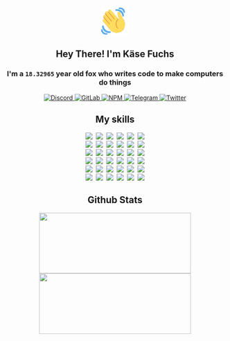 <div><p align=center><img src=./resources/images/wave.gif width=64px height=64px></p><h2 align=center>Hey There! I'm Käse Fuchs</h2><h3 align=center>I'm a <code>18.32965</code> year old fox who writes code to make computers do things</h3><p align=center><a href=https://discord.com/users/507526681125322772><img alt=Discord src="https://img.shields.io/badge/Discord-5865F2?logo=discord&logoColor=white&style=flat-square#7155da2dacfc58f60a6327b6e4739550"> </a><a href=https://gitlab.com/kasefuchs><img alt=GitLab src="https://img.shields.io/badge/GitLab-330F63?logo=gitlab&logoColor=white&style=flat-square#7155da2dacfc58f60a6327b6e4739550"> </a><a href=https://npmjs.com/~kasefuchs><img alt=NPM src="https://img.shields.io/badge/NPM-CB3837?logo=npm&logoColor=white&style=flat-square#7155da2dacfc58f60a6327b6e4739550"> </a><a href=https://t.me/kasefuchs><img alt=Telegram src="https://img.shields.io/badge/Telegram-2CA5E0?logo=telegram&logoColor=white&style=flat-square#7155da2dacfc58f60a6327b6e4739550"> </a><a href=https://twitter.com/kasefuchs><img alt=Twitter src="https://img.shields.io/badge/Twitter-1DA1F2?logo=twitter&logoColor=white&style=flat-square#7155da2dacfc58f60a6327b6e4739550"></a></p><h2 align=center>My skills</h2><p align=center><a href=https://aws.amazon.com/ ><picture><source srcset="https://skillicons.dev/icons?i=aws&theme=dark#7155da2dacfc58f60a6327b6e4739550" media="(prefers-color-scheme: dark)"><source srcset="https://skillicons.dev/icons?i=aws&theme=light#7155da2dacfc58f60a6327b6e4739550" media="(prefers-color-scheme: light), (prefers-color-scheme: no-preference)"><img src="https://skillicons.dev/icons?i=aws&theme=light#7155da2dacfc58f60a6327b6e4739550"></picture></a>&nbsp;&nbsp;<a href=https://en.wikipedia.org/wiki/Bash_(Unix_shell)><picture><source srcset="https://skillicons.dev/icons?i=bash&theme=dark#7155da2dacfc58f60a6327b6e4739550" media="(prefers-color-scheme: dark)"><source srcset="https://skillicons.dev/icons?i=bash&theme=light#7155da2dacfc58f60a6327b6e4739550" media="(prefers-color-scheme: light), (prefers-color-scheme: no-preference)"><img src="https://skillicons.dev/icons?i=bash&theme=light#7155da2dacfc58f60a6327b6e4739550"></picture></a>&nbsp;&nbsp;<a href=https://discord.com/developers/docs><picture><source srcset="https://skillicons.dev/icons?i=bots&theme=dark#7155da2dacfc58f60a6327b6e4739550" media="(prefers-color-scheme: dark)"><source srcset="https://skillicons.dev/icons?i=bots&theme=light#7155da2dacfc58f60a6327b6e4739550" media="(prefers-color-scheme: light), (prefers-color-scheme: no-preference)"><img src="https://skillicons.dev/icons?i=bots&theme=light#7155da2dacfc58f60a6327b6e4739550"></picture></a>&nbsp;&nbsp;<a href=https://www.cloudflare.com/ ><picture><source srcset="https://skillicons.dev/icons?i=cloudflare&theme=dark#7155da2dacfc58f60a6327b6e4739550" media="(prefers-color-scheme: dark)"><source srcset="https://skillicons.dev/icons?i=cloudflare&theme=light#7155da2dacfc58f60a6327b6e4739550" media="(prefers-color-scheme: light), (prefers-color-scheme: no-preference)"><img src="https://skillicons.dev/icons?i=cloudflare&theme=light#7155da2dacfc58f60a6327b6e4739550"></picture></a>&nbsp;&nbsp;<a href=https://en.wikipedia.org/wiki/CSS><picture><source srcset="https://skillicons.dev/icons?i=css&theme=dark#7155da2dacfc58f60a6327b6e4739550" media="(prefers-color-scheme: dark)"><source srcset="https://skillicons.dev/icons?i=css&theme=light#7155da2dacfc58f60a6327b6e4739550" media="(prefers-color-scheme: light), (prefers-color-scheme: no-preference)"><img src="https://skillicons.dev/icons?i=css&theme=light#7155da2dacfc58f60a6327b6e4739550"></picture></a>&nbsp;&nbsp;<a href=https://www.docker.com/ ><picture><source srcset="https://skillicons.dev/icons?i=docker&theme=dark#7155da2dacfc58f60a6327b6e4739550" media="(prefers-color-scheme: dark)"><source srcset="https://skillicons.dev/icons?i=docker&theme=light#7155da2dacfc58f60a6327b6e4739550" media="(prefers-color-scheme: light), (prefers-color-scheme: no-preference)"><img src="https://skillicons.dev/icons?i=docker&theme=light#7155da2dacfc58f60a6327b6e4739550"></picture></a><br><a href=https://www.electronjs.org/ ><picture><source srcset="https://skillicons.dev/icons?i=electron&theme=dark#7155da2dacfc58f60a6327b6e4739550" media="(prefers-color-scheme: dark)"><source srcset="https://skillicons.dev/icons?i=electron&theme=light#7155da2dacfc58f60a6327b6e4739550" media="(prefers-color-scheme: light), (prefers-color-scheme: no-preference)"><img src="https://skillicons.dev/icons?i=electron&theme=light#7155da2dacfc58f60a6327b6e4739550"></picture></a>&nbsp;&nbsp;<a href=https://expressjs.com/ ><picture><source srcset="https://skillicons.dev/icons?i=express&theme=dark#7155da2dacfc58f60a6327b6e4739550" media="(prefers-color-scheme: dark)"><source srcset="https://skillicons.dev/icons?i=express&theme=light#7155da2dacfc58f60a6327b6e4739550" media="(prefers-color-scheme: light), (prefers-color-scheme: no-preference)"><img src="https://skillicons.dev/icons?i=express&theme=light#7155da2dacfc58f60a6327b6e4739550"></picture></a>&nbsp;&nbsp;<a href=https://www.figma.com/ ><picture><source srcset="https://skillicons.dev/icons?i=figma&theme=dark#7155da2dacfc58f60a6327b6e4739550" media="(prefers-color-scheme: dark)"><source srcset="https://skillicons.dev/icons?i=figma&theme=light#7155da2dacfc58f60a6327b6e4739550" media="(prefers-color-scheme: light), (prefers-color-scheme: no-preference)"><img src="https://skillicons.dev/icons?i=figma&theme=light#7155da2dacfc58f60a6327b6e4739550"></picture></a>&nbsp;&nbsp;<a href=https://firebase.google.com/ ><picture><source srcset="https://skillicons.dev/icons?i=firebase&theme=dark#7155da2dacfc58f60a6327b6e4739550" media="(prefers-color-scheme: dark)"><source srcset="https://skillicons.dev/icons?i=firebase&theme=light#7155da2dacfc58f60a6327b6e4739550" media="(prefers-color-scheme: light), (prefers-color-scheme: no-preference)"><img src="https://skillicons.dev/icons?i=firebase&theme=light#7155da2dacfc58f60a6327b6e4739550"></picture></a>&nbsp;&nbsp;<a href=https://flask.palletsprojects.com/ ><picture><source srcset="https://skillicons.dev/icons?i=flask&theme=dark#7155da2dacfc58f60a6327b6e4739550" media="(prefers-color-scheme: dark)"><source srcset="https://skillicons.dev/icons?i=flask&theme=light#7155da2dacfc58f60a6327b6e4739550" media="(prefers-color-scheme: light), (prefers-color-scheme: no-preference)"><img src="https://skillicons.dev/icons?i=flask&theme=light#7155da2dacfc58f60a6327b6e4739550"></picture></a>&nbsp;&nbsp;<a href=https://cloud.google.com/ ><picture><source srcset="https://skillicons.dev/icons?i=gcp&theme=dark#7155da2dacfc58f60a6327b6e4739550" media="(prefers-color-scheme: dark)"><source srcset="https://skillicons.dev/icons?i=gcp&theme=light#7155da2dacfc58f60a6327b6e4739550" media="(prefers-color-scheme: light), (prefers-color-scheme: no-preference)"><img src="https://skillicons.dev/icons?i=gcp&theme=light#7155da2dacfc58f60a6327b6e4739550"></picture></a><br><a href=https://git-scm.com/ ><picture><source srcset="https://skillicons.dev/icons?i=git&theme=dark#7155da2dacfc58f60a6327b6e4739550" media="(prefers-color-scheme: dark)"><source srcset="https://skillicons.dev/icons?i=git&theme=light#7155da2dacfc58f60a6327b6e4739550" media="(prefers-color-scheme: light), (prefers-color-scheme: no-preference)"><img src="https://skillicons.dev/icons?i=git&theme=light#7155da2dacfc58f60a6327b6e4739550"></picture></a>&nbsp;&nbsp;<a href=https://github.com/ ><picture><source srcset="https://skillicons.dev/icons?i=github&theme=dark#7155da2dacfc58f60a6327b6e4739550" media="(prefers-color-scheme: dark)"><source srcset="https://skillicons.dev/icons?i=github&theme=light#7155da2dacfc58f60a6327b6e4739550" media="(prefers-color-scheme: light), (prefers-color-scheme: no-preference)"><img src="https://skillicons.dev/icons?i=github&theme=light#7155da2dacfc58f60a6327b6e4739550"></picture></a>&nbsp;&nbsp;<a href=https://gitlab.com/ ><picture><source srcset="https://skillicons.dev/icons?i=gitlab&theme=dark#7155da2dacfc58f60a6327b6e4739550" media="(prefers-color-scheme: dark)"><source srcset="https://skillicons.dev/icons?i=gitlab&theme=light#7155da2dacfc58f60a6327b6e4739550" media="(prefers-color-scheme: light), (prefers-color-scheme: no-preference)"><img src="https://skillicons.dev/icons?i=gitlab&theme=light#7155da2dacfc58f60a6327b6e4739550"></picture></a>&nbsp;&nbsp;<a href=https://www.heroku.com/ ><picture><source srcset="https://skillicons.dev/icons?i=heroku&theme=dark#7155da2dacfc58f60a6327b6e4739550" media="(prefers-color-scheme: dark)"><source srcset="https://skillicons.dev/icons?i=heroku&theme=light#7155da2dacfc58f60a6327b6e4739550" media="(prefers-color-scheme: light), (prefers-color-scheme: no-preference)"><img src="https://skillicons.dev/icons?i=heroku&theme=light#7155da2dacfc58f60a6327b6e4739550"></picture></a>&nbsp;&nbsp;<a href=https://en.wikipedia.org/wiki/HTML><picture><source srcset="https://skillicons.dev/icons?i=html&theme=dark#7155da2dacfc58f60a6327b6e4739550" media="(prefers-color-scheme: dark)"><source srcset="https://skillicons.dev/icons?i=html&theme=light#7155da2dacfc58f60a6327b6e4739550" media="(prefers-color-scheme: light), (prefers-color-scheme: no-preference)"><img src="https://skillicons.dev/icons?i=html&theme=light#7155da2dacfc58f60a6327b6e4739550"></picture></a>&nbsp;&nbsp;<a href=https://en.wikipedia.org/wiki/JavaScript><picture><source srcset="https://skillicons.dev/icons?i=js&theme=dark#7155da2dacfc58f60a6327b6e4739550" media="(prefers-color-scheme: dark)"><source srcset="https://skillicons.dev/icons?i=js&theme=light#7155da2dacfc58f60a6327b6e4739550" media="(prefers-color-scheme: light), (prefers-color-scheme: no-preference)"><img src="https://skillicons.dev/icons?i=js&theme=light#7155da2dacfc58f60a6327b6e4739550"></picture></a><br><a href=https://en.wikipedia.org/wiki/Linux><picture><source srcset="https://skillicons.dev/icons?i=linux&theme=dark#7155da2dacfc58f60a6327b6e4739550" media="(prefers-color-scheme: dark)"><source srcset="https://skillicons.dev/icons?i=linux&theme=light#7155da2dacfc58f60a6327b6e4739550" media="(prefers-color-scheme: light), (prefers-color-scheme: no-preference)"><img src="https://skillicons.dev/icons?i=linux&theme=light#7155da2dacfc58f60a6327b6e4739550"></picture></a>&nbsp;&nbsp;<a href=https://mui.com/ ><picture><source srcset="https://skillicons.dev/icons?i=materialui&theme=dark#7155da2dacfc58f60a6327b6e4739550" media="(prefers-color-scheme: dark)"><source srcset="https://skillicons.dev/icons?i=materialui&theme=light#7155da2dacfc58f60a6327b6e4739550" media="(prefers-color-scheme: light), (prefers-color-scheme: no-preference)"><img src="https://skillicons.dev/icons?i=materialui&theme=light#7155da2dacfc58f60a6327b6e4739550"></picture></a>&nbsp;&nbsp;<a href=https://en.wikipedia.org/wiki/Markdown><picture><source srcset="https://skillicons.dev/icons?i=md&theme=dark#7155da2dacfc58f60a6327b6e4739550" media="(prefers-color-scheme: dark)"><source srcset="https://skillicons.dev/icons?i=md&theme=light#7155da2dacfc58f60a6327b6e4739550" media="(prefers-color-scheme: light), (prefers-color-scheme: no-preference)"><img src="https://skillicons.dev/icons?i=md&theme=light#7155da2dacfc58f60a6327b6e4739550"></picture></a>&nbsp;&nbsp;<a href=https://www.mongodb.com/ ><picture><source srcset="https://skillicons.dev/icons?i=mongodb&theme=dark#7155da2dacfc58f60a6327b6e4739550" media="(prefers-color-scheme: dark)"><source srcset="https://skillicons.dev/icons?i=mongodb&theme=light#7155da2dacfc58f60a6327b6e4739550" media="(prefers-color-scheme: light), (prefers-color-scheme: no-preference)"><img src="https://skillicons.dev/icons?i=mongodb&theme=light#7155da2dacfc58f60a6327b6e4739550"></picture></a>&nbsp;&nbsp;<a href=https://www.mysql.com/ ><picture><source srcset="https://skillicons.dev/icons?i=mysql&theme=dark#7155da2dacfc58f60a6327b6e4739550" media="(prefers-color-scheme: dark)"><source srcset="https://skillicons.dev/icons?i=mysql&theme=light#7155da2dacfc58f60a6327b6e4739550" media="(prefers-color-scheme: light), (prefers-color-scheme: no-preference)"><img src="https://skillicons.dev/icons?i=mysql&theme=light#7155da2dacfc58f60a6327b6e4739550"></picture></a>&nbsp;&nbsp;<a href=https://nextjs.org/ ><picture><source srcset="https://skillicons.dev/icons?i=nextjs&theme=dark#7155da2dacfc58f60a6327b6e4739550" media="(prefers-color-scheme: dark)"><source srcset="https://skillicons.dev/icons?i=nextjs&theme=light#7155da2dacfc58f60a6327b6e4739550" media="(prefers-color-scheme: light), (prefers-color-scheme: no-preference)"><img src="https://skillicons.dev/icons?i=nextjs&theme=light#7155da2dacfc58f60a6327b6e4739550"></picture></a><br><a href=https://nodejs.org/en/ ><picture><source srcset="https://skillicons.dev/icons?i=nodejs&theme=dark#7155da2dacfc58f60a6327b6e4739550" media="(prefers-color-scheme: dark)"><source srcset="https://skillicons.dev/icons?i=nodejs&theme=light#7155da2dacfc58f60a6327b6e4739550" media="(prefers-color-scheme: light), (prefers-color-scheme: no-preference)"><img src="https://skillicons.dev/icons?i=nodejs&theme=light#7155da2dacfc58f60a6327b6e4739550"></picture></a>&nbsp;&nbsp;<a href=https://www.postgresql.org/ ><picture><source srcset="https://skillicons.dev/icons?i=postgres&theme=dark#7155da2dacfc58f60a6327b6e4739550" media="(prefers-color-scheme: dark)"><source srcset="https://skillicons.dev/icons?i=postgres&theme=light#7155da2dacfc58f60a6327b6e4739550" media="(prefers-color-scheme: light), (prefers-color-scheme: no-preference)"><img src="https://skillicons.dev/icons?i=postgres&theme=light#7155da2dacfc58f60a6327b6e4739550"></picture></a>&nbsp;&nbsp;<a href=https://learn.microsoft.com/en-us/powershell/ ><picture><source srcset="https://skillicons.dev/icons?i=powershell&theme=dark#7155da2dacfc58f60a6327b6e4739550" media="(prefers-color-scheme: dark)"><source srcset="https://skillicons.dev/icons?i=powershell&theme=light#7155da2dacfc58f60a6327b6e4739550" media="(prefers-color-scheme: light), (prefers-color-scheme: no-preference)"><img src="https://skillicons.dev/icons?i=powershell&theme=light#7155da2dacfc58f60a6327b6e4739550"></picture></a>&nbsp;&nbsp;<a href=https://www.python.org/ ><picture><source srcset="https://skillicons.dev/icons?i=py&theme=dark#7155da2dacfc58f60a6327b6e4739550" media="(prefers-color-scheme: dark)"><source srcset="https://skillicons.dev/icons?i=py&theme=light#7155da2dacfc58f60a6327b6e4739550" media="(prefers-color-scheme: light), (prefers-color-scheme: no-preference)"><img src="https://skillicons.dev/icons?i=py&theme=light#7155da2dacfc58f60a6327b6e4739550"></picture></a>&nbsp;&nbsp;<a href=https://www.raspberrypi.org/ ><picture><source srcset="https://skillicons.dev/icons?i=raspberrypi&theme=dark#7155da2dacfc58f60a6327b6e4739550" media="(prefers-color-scheme: dark)"><source srcset="https://skillicons.dev/icons?i=raspberrypi&theme=light#7155da2dacfc58f60a6327b6e4739550" media="(prefers-color-scheme: light), (prefers-color-scheme: no-preference)"><img src="https://skillicons.dev/icons?i=raspberrypi&theme=light#7155da2dacfc58f60a6327b6e4739550"></picture></a>&nbsp;&nbsp;<a href=https://reactjs.org/ ><picture><source srcset="https://skillicons.dev/icons?i=react&theme=dark#7155da2dacfc58f60a6327b6e4739550" media="(prefers-color-scheme: dark)"><source srcset="https://skillicons.dev/icons?i=react&theme=light#7155da2dacfc58f60a6327b6e4739550" media="(prefers-color-scheme: light), (prefers-color-scheme: no-preference)"><img src="https://skillicons.dev/icons?i=react&theme=light#7155da2dacfc58f60a6327b6e4739550"></picture></a><br><a href=https://redux.js.org/ ><picture><source srcset="https://skillicons.dev/icons?i=redux&theme=dark#7155da2dacfc58f60a6327b6e4739550" media="(prefers-color-scheme: dark)"><source srcset="https://skillicons.dev/icons?i=redux&theme=light#7155da2dacfc58f60a6327b6e4739550" media="(prefers-color-scheme: light), (prefers-color-scheme: no-preference)"><img src="https://skillicons.dev/icons?i=redux&theme=light#7155da2dacfc58f60a6327b6e4739550"></picture></a>&nbsp;&nbsp;<a href=https://en.wikipedia.org/wiki/Regular_expression><picture><source srcset="https://skillicons.dev/icons?i=regex&theme=dark#7155da2dacfc58f60a6327b6e4739550" media="(prefers-color-scheme: dark)"><source srcset="https://skillicons.dev/icons?i=regex&theme=light#7155da2dacfc58f60a6327b6e4739550" media="(prefers-color-scheme: light), (prefers-color-scheme: no-preference)"><img src="https://skillicons.dev/icons?i=regex&theme=light#7155da2dacfc58f60a6327b6e4739550"></picture></a>&nbsp;&nbsp;<a href=https://en.wikipedia.org/wiki/Sass_(stylesheet_language)><picture><source srcset="https://skillicons.dev/icons?i=sass&theme=dark#7155da2dacfc58f60a6327b6e4739550" media="(prefers-color-scheme: dark)"><source srcset="https://skillicons.dev/icons?i=sass&theme=light#7155da2dacfc58f60a6327b6e4739550" media="(prefers-color-scheme: light), (prefers-color-scheme: no-preference)"><img src="https://skillicons.dev/icons?i=sass&theme=light#7155da2dacfc58f60a6327b6e4739550"></picture></a>&nbsp;&nbsp;<a href=https://www.typescriptlang.org/ ><picture><source srcset="https://skillicons.dev/icons?i=ts&theme=dark#7155da2dacfc58f60a6327b6e4739550" media="(prefers-color-scheme: dark)"><source srcset="https://skillicons.dev/icons?i=ts&theme=light#7155da2dacfc58f60a6327b6e4739550" media="(prefers-color-scheme: light), (prefers-color-scheme: no-preference)"><img src="https://skillicons.dev/icons?i=ts&theme=light#7155da2dacfc58f60a6327b6e4739550"></picture></a>&nbsp;&nbsp;<a href=https://unity.com/ ><picture><source srcset="https://skillicons.dev/icons?i=unity&theme=dark#7155da2dacfc58f60a6327b6e4739550" media="(prefers-color-scheme: dark)"><source srcset="https://skillicons.dev/icons?i=unity&theme=light#7155da2dacfc58f60a6327b6e4739550" media="(prefers-color-scheme: light), (prefers-color-scheme: no-preference)"><img src="https://skillicons.dev/icons?i=unity&theme=light#7155da2dacfc58f60a6327b6e4739550"></picture></a>&nbsp;&nbsp;<a href=https://workers.cloudflare.com/ ><picture><source srcset="https://skillicons.dev/icons?i=workers&theme=dark#7155da2dacfc58f60a6327b6e4739550" media="(prefers-color-scheme: dark)"><source srcset="https://skillicons.dev/icons?i=workers&theme=light#7155da2dacfc58f60a6327b6e4739550" media="(prefers-color-scheme: light), (prefers-color-scheme: no-preference)"><img src="https://skillicons.dev/icons?i=workers&theme=light#7155da2dacfc58f60a6327b6e4739550"></picture></a><br></p><h2 align=center>Github Stats</h2><p align=center><picture><source srcset="https://github-readme-stats-kasefuchs.vercel.app/api/?count_private=true&hide_border=true&hide_rank=true&line_height=20&hide_title=true&username=Kasefuchs&theme=dark#7155da2dacfc58f60a6327b6e4739550" media="(prefers-color-scheme: dark)"><source srcset="https://github-readme-stats-kasefuchs.vercel.app/api/?count_private=true&hide_border=true&hide_rank=true&line_height=20&hide_title=true&username=Kasefuchs&theme=light#7155da2dacfc58f60a6327b6e4739550" media="(prefers-color-scheme: light), (prefers-color-scheme: no-preference)"><img align=middle width=350 height=140 src="https://github-readme-stats-kasefuchs.vercel.app/api/?count_private=true&hide_border=true&hide_rank=true&line_height=20&hide_title=true&username=Kasefuchs&theme=light#7155da2dacfc58f60a6327b6e4739550"></picture><picture><source srcset="https://github-readme-stats-kasefuchs.vercel.app/api/top-langs/?count_private=true&hide_border=true&layout=compact&username=Kasefuchs&theme=dark#7155da2dacfc58f60a6327b6e4739550" media="(prefers-color-scheme: dark)"><source srcset="https://github-readme-stats-kasefuchs.vercel.app/api/top-langs/?count_private=true&hide_border=true&layout=compact&username=Kasefuchs&theme=light#7155da2dacfc58f60a6327b6e4739550" media="(prefers-color-scheme: light), (prefers-color-scheme: no-preference)"><img align=middle width=350 height=140 src="https://github-readme-stats-kasefuchs.vercel.app/api/top-langs/?count_private=true&hide_border=true&layout=compact&username=Kasefuchs&theme=light#7155da2dacfc58f60a6327b6e4739550"></picture></p><img src="https://hit.yhype.me/github/profile?user_id=64592097#7155da2dacfc58f60a6327b6e4739550" alt=""></div>